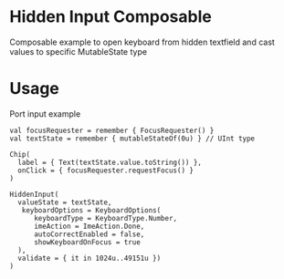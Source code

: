 # Hidden Input Composable

Composable example to open keyboard from hidden textfield and cast values to specific MutableState<T> type

# Usage

Port input example

```
val focusRequester = remember { FocusRequester() }
val textState = remember { mutableStateOf(0u) } // UInt type

Chip(
  label = { Text(textState.value.toString()) },
  onClick = { focusRequester.requestFocus() }
)

HiddenInput(
  valueState = textState,
   keyboardOptions = KeyboardOptions(
      keyboardType = KeyboardType.Number,
      imeAction = ImeAction.Done,
      autoCorrectEnabled = false,
      showKeyboardOnFocus = true
  ),
  validate = { it in 1024u..49151u })
)    
```
